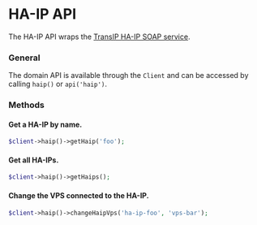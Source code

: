 HA-IP API
===============
The HA-IP API wraps the [TransIP HA-IP SOAP service](https://api.transip.nl/wsdl/?service=HaipService).

### General
The domain API is available through the `Client` and can be accessed by calling `haip()` or `api('haip')`.

### Methods

#### Get a HA-IP by name.
````php
$client->haip()->getHaip('foo');
````

#### Get all HA-IPs.
````php
$client->haip()->getHaips();
````

#### Change the VPS connected to the HA-IP.
````php
$client->haip()->changeHaipVps('ha-ip-foo', 'vps-bar');
````
